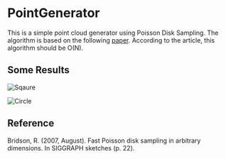 # PointGenerator
This is a simple point cloud generator using Poisson Disk Sampling. The algorithm is based on the following [paper](https://www.cs.ubc.ca/~rbridson/docs/bridson-siggraph07-poissondisk.pdf). According to the article, this algorithm should be O(N).

## Some Results
![Sqaure](https://github.com/shift09/PointGenerator/blob/master/square.png?raw=true)

![Circle](https://github.com/shift09/PointGenerator/blob/master/circle.png?raw=true)

## Reference
Bridson, R. (2007, August). Fast Poisson disk sampling in arbitrary dimensions. In SIGGRAPH sketches (p. 22).
